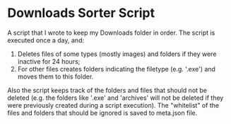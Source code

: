 # Downloads Sorter Script

A script that I wrote to keep my Downloads folder in order. 
The script is executed once a day, and:  
1. Deletes files of some types (mostly images) and folders if they were inactive for 24 hours;
2. For other files creates folders indicating the filetype (e.g. '.exe') and moves them to this folder.

Also the script keeps track of the folders and files that should not be deleted (e.g. the folders like '.exe' and 'archives' will not be deleted if they were previously created during a script execution). The "whitelist" of the files and folders that should be ignored is saved to meta.json file.
